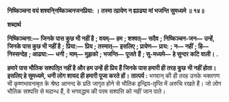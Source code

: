 **निष्किञ्चना वयं शश्वनि्नष्किञ्चनजनप्रिया: ।** **तस्मा त्प्रायेण न ह्याढ्या मां भजन्ति सुमध्यमे ॥ १४॥** 

**शब्दार्थ** 

**निष्किञ्चना:—** **जिनके पास कुछ भी नहीं है** **; वयम्—** **हम** **; शश्वत्—** **सदैव** **; निष्किञ्चन-जन—** **उन्हें, जिनके पास कुछ भी नहीं है** **;** **प्रिया:—** **प्रिय** **; तस्मात्—** **इसलिए** **; प्रायेण—** **प्राय:** **; न—** **नहीं** **; हि—** **निस्सन्देह** **; आढ्या:—** **धनी** **; माम्—** **मुझको** **; भजन्ति—** **पूजते** **हैं** **; सु-मध्यमे—** **हे सुन्दर कटि वाली।** **.** 

**हमारे पास भौतिक सश्पति्त नहीं है और हम उन्हें ही प्रिय हैं जिनके पास हमारी ही तरह कुछ** **भी नहीं होता। इसलिए हे सुमध्यमे, धनी लोग शायद ही हमारी पूजा करते हों।** **तात्पर्य :** भगवान् की ही तरह उनके भक्तगण भी कृष्णभावनामृत के श्रेष्ठ आनन्द के प्रति जागृत होने से भौतिक इन्द्रिय-तृप्ति में अरुचि रखते हैं। जो लोग भौतिक सश्पत्ति से मदान्ध हैं, वे भगवद्धाम की परम सश्पत्ति को नहीं जान पाते।  